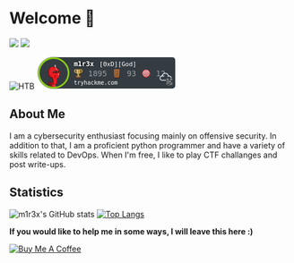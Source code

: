 # Welcome 👋
[<img src="https://img.shields.io/static/v1?label=&message=my blog&color=gray&style=for-the-badge" />](https://m1r3x.github.io)
[<img src="https://img.shields.io/badge/linkedin-%230077B5.svg?&style=for-the-badge&logo=linkedin&logoColor=white" />](https://www.linkedin.com/in/mahammadjan/)

<break>

![HTB](https://www.hackthebox.eu/badge/image/255952/)
![THM](https://github.com/m1r3x/m1r3x/blob/main/images/thm.png)


## About Me

I am a cybersecurity enthusiast focusing mainly on offensive security. In addition to that, I am a proficient python programmer and have a variety of skills related to DevOps. When I'm free, I like to play CTF challanges and post write-ups. 

<break>
  
## Statistics
  
![m1r3x's GitHub stats](https://github-readme-stats.vercel.app/api?username=m1r3x&show_icons=true&theme=radical)
[![Top Langs](https://github-readme-stats.vercel.app/api/top-langs/?username=m1r3x&hide=html&theme=tokyonight&layout=compact)](https://github.com/anuraghazra/github-readme-stats)

  
<b>If you would like to help me in some ways, I will leave this here :) </b>

<a href="https://www.buymeacoffee.com/m1r3x" target="_blank"><img src="https://cdn.buymeacoffee.com/buttons/default-yellow.png" alt="Buy Me A Coffee" width="150" ></a>
 
